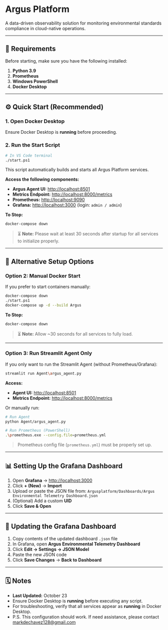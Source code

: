 # Argus Platform

A data-driven observability solution for monitoring environmental standards compliance in cloud-native operations.

---

## 🧩 Requirements

Before starting, make sure you have the following installed:

1. **Python 3.9**
2. **Prometheus**
3. **Windows PowerShell**
4. **Docker Desktop**

---

## ⚙️ Quick Start (Recommended)

### 1. Open Docker Desktop

Ensure Docker Desktop is **running** before proceeding.

### 2. Run the Start Script

```bash
# In VS Code terminal
./start.ps1
```

This script automatically builds and starts all Argus Platform services.

**Access the following components:**

- **Argus Agent UI:** [http://localhost:8501](http://localhost:8501)
- **Metrics Endpoint:** [http://localhost:8000/metrics](http://localhost:8000/metrics)
- **Prometheus:** [http://localhost:9090](http://localhost:9090)
- **Grafana:** [http://localhost:3000](http://localhost:3000) (login: `admin / admin`)

**To Stop:**

```bash
docker-compose down
```

> ⏳ **Note:** Please wait at least 30 seconds after startup for all services to initialize properly.

---

## 🐳 Alternative Setup Options

### Option 2: Manual Docker Start

If you prefer to start containers manually:

```bash
docker-compose down
./start.ps1
docker-compose up -d --build Argus
```

**To Stop:**

```bash
docker-compose down
```

> ⏳ **Note:** Allow ~30 seconds for all services to fully load.

---

### Option 3: Run Streamlit Agent Only

If you only want to run the Streamlit Agent (without Prometheus/Grafana):

```bash
streamlit run Agent\argus_agent.py
```

**Access:**

- **Agent UI:** [http://localhost:8501](http://localhost:8501)
- **Metrics Endpoint:** [http://localhost:8000/metrics](http://localhost:8000/metrics)

Or manually run:

```bash
# Run Agent
python Agent/argus_agent.py

# Run Prometheus (PowerShell)
.\prometheus.exe --config.file=prometheus.yml
```

> Prometheus config file (`prometheus.yml`) must be properly set up.

---

## 📊 Setting Up the Grafana Dashboard

1. Open **Grafana** → [http://localhost:3000](http://localhost:3000)
2. Click **+ (New)** → **Import**
3. Upload or paste the JSON file from:
   `Argusplatform/Dashboards/Argus Environmental Telemetry Dashboard.json`
4. (Optional) Add a custom **UID**
5. Click **Save & Open**

---

## 🔄 Updating the Grafana Dashboard

1. Copy contents of the updated dashboard `.json` file
2. In Grafana, open **Argus Environmental Telemetry Dashboard**
3. Click **Edit → Settings → JSON Model**
4. Paste the new JSON code
5. Click **Save Changes** → **Back to Dashboard**

---

## 🗓️ Notes

- **Last Updated:** October 23
- Ensure Docker Desktop is **running** before executing any script.
- For troubleshooting, verify that all services appear as **running** in Docker Desktop.
- P.S. This configuration should work. If need assistance, please contact markdechavez128@gmail.com
